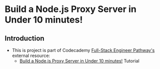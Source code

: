# Build a Node.js Proxy Server in Under 10 minutes!

## Introduction

- This is project is part of Codecademy [Full-Stack Engineer Pathway's](https://www.codecademy.com/learn/paths/full-stack-engineering-cfb) external resource:
    - [Build a Node.js Proxy Server in Under 10 minutes!](https://www.twilio.com/blog/node-js-proxy-server) Tutorial